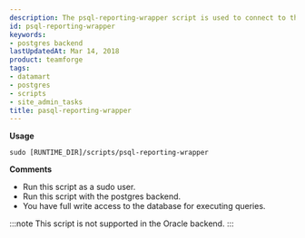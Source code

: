 ```yaml
---
description: The psql-reporting-wrapper script is used to connect to the datamart.
id: psql-reporting-wrapper
keywords:
- postgres backend
lastUpdatedAt: Mar 14, 2018
product: teamforge
tags:
- datamart
- postgres
- scripts
- site_admin_tasks
title: pasql-reporting-wrapper
---
```


**Usage**

```shell
sudo [RUNTIME_DIR]/scripts/psql-reporting-wrapper
````

**Comments**

* Run this script as a sudo user.
* Run this script with the postgres backend.
* You have full write access to the database for executing queries.

:::note
This script is not supported in the Oracle backend.
:::

